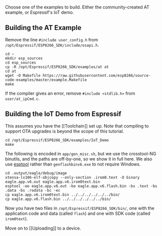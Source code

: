 Choose one of the examples to build. Either the community-created AT example, or Espressif's IoT demo.

Building the AT Example
-----------------------
Remove the line `#include user_config.h` from `/opt/Espressif/ESP8266_SDK/include/osapi.h`.
```
cd ~
mkdir esp_sources
cd esp_sources
cp -R /opt/Espressif/ESP8266_SDK/examples/at at
cd at
wget -O Makefile https://raw.githubusercontent.com/esp8266/source-code-examples/master/example.Makefile
make
```
If the compiler gives an error, remove `#include <stdlib.h>` from `user/at_ipCmd.c`.

Building the IoT Demo from Espressif
------------------------------------
This assumes you have the [[Toolchain]] set up. Note that compiling to support OTA upgrades is beyond the scope of this tutorial.

```
cd /opt/Espressif/ESP8266_SDK/examples/IoT_Demo
make
```

The following is encoded in `app/gen_misc.sh`, but we use the crosstool-NG binutils, and the paths are off-by-one, so we show it in full here. We also use [esptool](https://github.com/tommie/esptool-ck) rather than `genflashbinv6.exe` to not require Windows.

```
cd .output/eagle/debug/image
xtensa-lx106-elf-objcopy --only-section .irom0.text -O binary eagle.app.v6.out eagle.app.v6.irom0text.bin
esptool -eo eagle.app.v6.out -bo eagle.app.v6.flash.bin -bs .text -bs .data -bs .rodata -bc -ec
cp eagle.app.v6.irom0text.bin ../../../../../../bin/
cp eagle.app.v6.flash.bin ../../../../../../bin/
```

Now you have two files in `/opt/Espressif/ESP8266_SDK/bin/`, one with the application code and data (called `flash`) and one with SDK code (called `irom0text`).

Move on to [[Uploading]] to a device.

